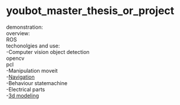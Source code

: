 # youbot_master_thesis_or_project
demonstration:\
overview:\
ROS\
techonolgies and use:\
-Computer vision
object detection\
opencv\
pcl\
-Manipulation moveit\
-[Navigation](https://github.com/mikhail-chirkov/youbot_master_thesis_or_project/wiki/Navigation) \
-Behaviour statemachine\
-Electrical parts\
-[3d modeling](https://github.com/mikhail-chirkov/youbot_master_thesis_or_project/wiki/3D-models)
